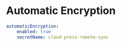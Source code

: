 Automatic Encryption
====================

```yaml
automaticEncryption:
    enabled: true
    secretName: cloud-press-remote-sync
```

